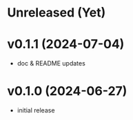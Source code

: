 # Unreleased (Yet)

# v0.1.1 (2024-07-04)

- doc & README updates

# v0.1.0 (2024-06-27)

- initial release
